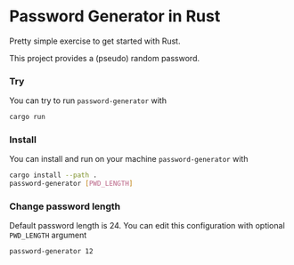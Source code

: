 # Password Generator in Rust
Pretty simple exercise to get started with Rust.

This project provides a (pseudo) random password.

### Try
You can try to run `password-generator` with
```bash
cargo run
```
### Install
You can install and run on your machine `password-generator` with
```bash
cargo install --path .
password-generator [PWD_LENGTH]
```
### Change password length
Default password length is 24. You can edit this configuration with optional `PWD_LENGTH` argument
```bash
password-generator 12
```
